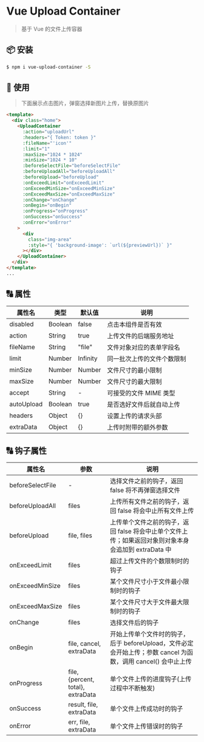 # Vue Upload Container

> 基于 Vue 的文件上传容器

## 📦 安装

``` bash
$ npm i vue-upload-container -S
```

## 🔨 使用

> 下面展示点击图片，弹窗选择新图片上传，替换原图片

```html
<template>
  <div class="home">
    <UploadContainer
      :action="uploadUrl"
      :headers="{ Token: token }"
      :fileName="'icon'"
      :limit="1"
      :maxSize="1024 * 1024"
      :minSize="1024 * 10"
      :beforeSelectFile="beforeSelectFile"
      :beforeUploadAll="beforeUploadAll"
      :beforeUpload="beforeUpload"
      :onExceedLimit="onExceedLimit"
      :onExceedMinSize="onExceedMinSize"
      :onExceedMaxSize="onExceedMaxSize"
      :onChange="onChange"
      :onBegin="onBegin"
      :onProgress="onProgress"
      :onSuccess="onSuccess"
      :onError="onError"
    >
      <div
        class="img-area"
        :style="{ 'background-image': `url(${previewUrl})` }"
      ></div>
    </UploadContainer>
  </div>
</template>
...
```

## 🔠 属性
| 属性名     | 类型    | 默认值   | 说明                       |
|------------|---------|----------|----------------------------|
| disabled   | Boolean | false    | 点击本组件是否有效         |
| action     | String  | true     | 上传文件的后端服务地址     |
| fileName   | String  | "file"   | 文件对象对应的表单字段名   |
| limit      | Number  | Infinity | 同一批次上传的文件个数限制 |
| minSize    | Number  | Number   | 文件尺寸的最小限制         |
| maxSize    | Number  | Number   | 文件尺寸的最大限制         |
| accept     | String  | -        | 可接受的文件 MIME 类型     |
| autoUpload | Boolean | true     | 是否选好文件后就自动上传   |
| headers    | Object  | {}       | 设置上传的请求头部         |
| extraData  | Object  | {}       | 上传时附带的额外参数       |


## 🔠 钩子属性
| 属性名           | 参数                              | 说明                                                                                                          |
|------------------|-----------------------------------|---------------------------------------------------------------------------------------------------------------|
| beforeSelectFile | -                                 | 选择文件之前的钩子，返回 false 将不再弹窗选择文件                                                             |
| beforeUploadAll  | files                             | 上传所有文件之前的钩子，返回 false 将会中止所有文件上传                                                       |
| beforeUpload     | file, files                       | 上传单个文件之前的钩子，返回 false 将会中止单个文件上传；如果返回对象则对象本身会追加到 extraData 中          |
| onExceedLimit    | files                             | 超过上传文件的个数限制时的钩子                                                                                |
| onExceedMinSize  | files                             | 某个文件尺寸小于文件最小限制时的钩子                                                                          |
| onExceedMaxSize  | files                             | 某个文件尺寸大于文件最大限制时的钩子                                                                          |
| onChange         | files                             | 选择文件后的钩子                                                                                              |
| onBegin          | file, cancel, extraData           | 开始上传单个文件时的钩子，后于 beforeUpload，文件必定会开始上传；参数 cancel 为函数，调用 cancel() 会中止上传 |
| onProgress       | file, {percent, total}, extraData | 单个文件上传的进度钩子(上传过程中不断触发)                                                                    |
| onSuccess        | result, file, extraData           | 单个文件上传成功时的钩子                                                                                      |
| onError          | err, file, extraData              | 单个文件上传错误时的钩子                                                                                      |

